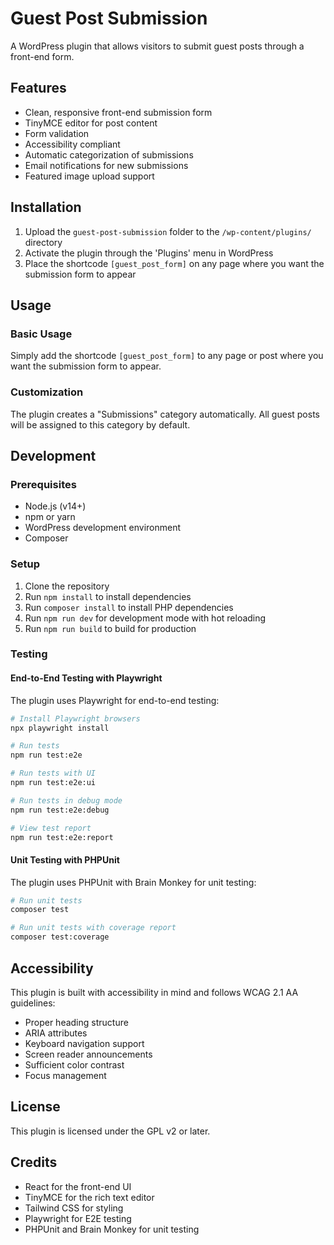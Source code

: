 # Guest Post Submission

A WordPress plugin that allows visitors to submit guest posts through a front-end form.

## Features

- Clean, responsive front-end submission form
- TinyMCE editor for post content
- Form validation
- Accessibility compliant
- Automatic categorization of submissions
- Email notifications for new submissions
- Featured image upload support

## Installation

1. Upload the `guest-post-submission` folder to the `/wp-content/plugins/` directory
2. Activate the plugin through the 'Plugins' menu in WordPress
3. Place the shortcode `[guest_post_form]` on any page where you want the submission form to appear

## Usage

### Basic Usage

Simply add the shortcode `[guest_post_form]` to any page or post where you want the submission form to appear.

### Customization

The plugin creates a "Submissions" category automatically. All guest posts will be assigned to this category by default.

## Development

### Prerequisites

- Node.js (v14+)
- npm or yarn
- WordPress development environment
- Composer

### Setup

1. Clone the repository
2. Run `npm install` to install dependencies
3. Run `composer install` to install PHP dependencies
4. Run `npm run dev` for development mode with hot reloading
5. Run `npm run build` to build for production

### Testing

#### End-to-End Testing with Playwright

The plugin uses Playwright for end-to-end testing:

```bash
# Install Playwright browsers
npx playwright install

# Run tests
npm run test:e2e

# Run tests with UI
npm run test:e2e:ui

# Run tests in debug mode
npm run test:e2e:debug

# View test report
npm run test:e2e:report
```

#### Unit Testing with PHPUnit

The plugin uses PHPUnit with Brain Monkey for unit testing:

```bash
# Run unit tests
composer test

# Run unit tests with coverage report
composer test:coverage
```

## Accessibility

This plugin is built with accessibility in mind and follows WCAG 2.1 AA guidelines:

- Proper heading structure
- ARIA attributes
- Keyboard navigation support
- Screen reader announcements
- Sufficient color contrast
- Focus management

## License

This plugin is licensed under the GPL v2 or later.

## Credits

- React for the front-end UI
- TinyMCE for the rich text editor
- Tailwind CSS for styling
- Playwright for E2E testing
- PHPUnit and Brain Monkey for unit testing
